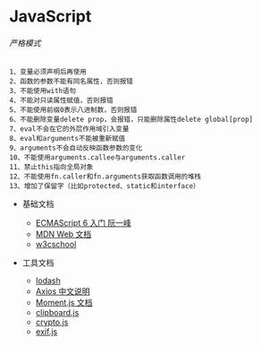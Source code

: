<!--
 * @version: 1.0.0
 * @Date: 2019-06-21 11:05:37
 * @LastEditTime: 2019-09-27 00:08:59
 -->
# JavaScript

###### 严格模式
    1、变量必须声明后再使用
    2、函数的参数不能有同名属性，否则报错
    3、不能使用with语句
    4、不能对只读属性赋值，否则报错
    5、不能使用前缀0表示八进制数，否则报错
    6、不能删除变量delete prop，会报错，只能删除属性delete global[prop]
    7、eval不会在它的外层作用域引入变量
    8、eval和arguments不能被重新赋值
    9、arguments不会自动反映函数参数的变化
    10、不能使用arguments.callee与arguments.caller
    11、禁止this指向全局对象
    12、不能使用fn.caller和fn.arguments获取函数调用的堆栈
    13、增加了保留字（比如protected、static和interface）

* 基础文档
    - [ECMAScript 6 入门 阮一峰](http://es6.ruanyifeng.com/)
    - [MDN Web 文档](https://developer.mozilla.org/zh-CN/)
    - [w3cschool](https://www.w3cschool.cn/)

* 工具文档
    - [lodash](https://www.lodashjs.com/docs/4.17.5.html)
    - [Axios 中文说明](https://www.kancloud.cn/yunye/axios/234845)
    - [Moment.js 文档](http://momentjs.cn/docs/)
    - [clipboard.js](https://clipboardjs.com/)
    - [crypto.js](https://www.npmjs.com/package/crypto-js)
    - [exif.js](https://www.npmjs.com/package/exif-js)